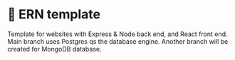 # 🔧 ERN template

Template for websites with Express & Node back end, and React front end. Main branch uses Postgres qs the database engine. Another branch will be created for MongoDB database.


